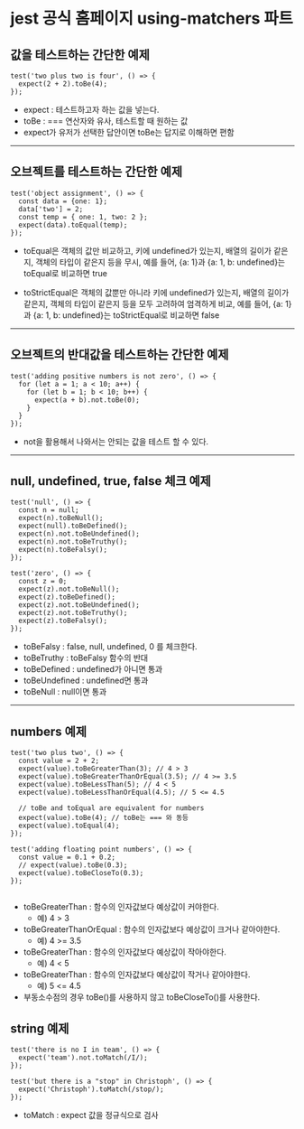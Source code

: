 # jest 공식 홈페이지 using-matchers 파트

## 값을 테스트하는 간단한 예제

```
test('two plus two is four', () => {
  expect(2 + 2).toBe(4);
});
```

- expect : 테스트하고자 하는 값을 넣는다.
- toBe : === 연산자와 유사, 테스트할 때 원하는 값
- expect가 유저가 선택한 답안이면 toBe는 답지로 이해하면 편함

---

## 오브젝트를 테스트하는 간단한 예제

```
test('object assignment', () => {
  const data = {one: 1};
  data['two'] = 2;
  const temp = { one: 1, two: 2 };
  expect(data).toEqual(temp);
});
```

- toEqual은 객체의 값만 비교하고, 키에 undefined가 있는지, 배열의 길이가 같은지, 객체의 타입이 같은지 등을 무시, 예를 들어, {a: 1}과 {a: 1, b: undefined}는 toEqual로 비교하면 true

- toStrictEqual은 객체의 값뿐만 아니라 키에 undefined가 있는지, 배열의 길이가 같은지, 객체의 타입이 같은지 등을 모두 고려하여 엄격하게 비교, 예를 들어, {a: 1}과 {a: 1, b: undefined}는 toStrictEqual로 비교하면 false

---

## 오브젝트의 반대값을 테스트하는 간단한 예제

```
test('adding positive numbers is not zero', () => {
  for (let a = 1; a < 10; a++) {
    for (let b = 1; b < 10; b++) {
      expect(a + b).not.toBe(0);
    }
  }
});
```

- not을 활용해서 나와서는 안되는 값을 테스트 할 수 있다.

---

## null, undefined, true, false 체크 예제

```
test('null', () => {
  const n = null;
  expect(n).toBeNull();
  expect(null).toBeDefined();
  expect(n).not.toBeUndefined();
  expect(n).not.toBeTruthy();
  expect(n).toBeFalsy();
});

test('zero', () => {
  const z = 0;
  expect(z).not.toBeNull();
  expect(z).toBeDefined();
  expect(z).not.toBeUndefined();
  expect(z).not.toBeTruthy();
  expect(z).toBeFalsy();
});

```

- toBeFalsy : false, null, undefined, 0 를 체크한다.
- toBeTruthy : toBeFalsy 함수의 반대
- toBeDefined : undefined가 아니면 통과
- toBeUndefined : undefined면 통과
- toBeNull : null이면 통과

---

## numbers 예제

```
test('two plus two', () => {
  const value = 2 + 2;
  expect(value).toBeGreaterThan(3); // 4 > 3
  expect(value).toBeGreaterThanOrEqual(3.5); // 4 >= 3.5
  expect(value).toBeLessThan(5); // 4 < 5
  expect(value).toBeLessThanOrEqual(4.5); // 5 <= 4.5

  // toBe and toEqual are equivalent for numbers
  expect(value).toBe(4); // toBe는 === 와 동등
  expect(value).toEqual(4);
});

test('adding floating point numbers', () => {
  const value = 0.1 + 0.2;
  // expect(value).toBe(0.3);
  expect(value).toBeCloseTo(0.3);
});


```

- toBeGreaterThan : 함수의 인자값보다 예상값이 커야한다.
  - 예) 4 > 3
- toBeGreaterThanOrEqual : 함수의 인자값보다 예상값이 크거나 같아야한다.
  - 예) 4 >= 3.5
- toBeGreaterThan : 함수의 인자값보다 예상값이 작아야한다.
  - 예) 4 < 5
- toBeGreaterThan : 함수의 인자값보다 예상값이 작거나 같아야한다.
  - 예) 5 <= 4.5
- 부동소수점의 경우 toBe()를 사용하지 않고 toBeCloseTo()를 사용한다.

## string 예제

```
test('there is no I in team', () => {
  expect('team').not.toMatch(/I/);
});

test('but there is a "stop" in Christoph', () => {
  expect('Christoph').toMatch(/stop/);
});

```

- toMatch : expect 값을 정규식으로 검사
